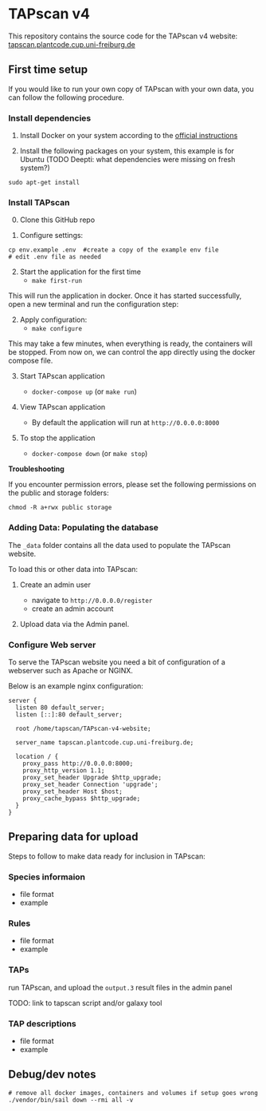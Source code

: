# TAPscan v4

This repository contains the source code for the TAPscan v4 website: [tapscan.plantcode.cup.uni-freiburg.de](http://tapscan.plantcode.cup.uni-freiburg.de)


## First time setup

If you would like to run your own copy of TAPscan with your own data, you can follow the following procedure.

### Install dependencies

1. Install Docker on your system according to the [official instructions](https://docs.docker.com/engine/install/)

2. Install the following packages on your system, this example is for Ubuntu (TODO Deepti: what dependencies were missing on fresh system?)

```
sudo apt-get install
```

### Install TAPscan

0. Clone this GitHub repo

1. Configure settings:

```
cp env.example .env  #create a copy of the example env file
# edit .env file as needed
```

2. Start the application for the first time
   -  `make first-run`

This will run the application in docker. Once it has started successfully, open a new terminal and run the configuration step:

2. Apply configuration:
   - `make configure`

This may take a few minutes, when everything is ready, the containers will be stopped. From now on, we can control the app directly using the docker compose file.

3. Start TAPscan application
   - `docker-compose up` (or `make run`)

4. View  TAPscan application
   - By default the application will run at `http://0.0.0.0:8000`

5. To stop the application
   - `docker-compose down` (or `make stop`)

**Troubleshooting**

If you encounter permission errors, please set the following permissions on the public and storage folders:

```
chmod -R a+rwx public storage
```



### Adding Data: Populating the database

The `_data` folder contains all the data used to populate the TAPscan website.

To load this or other data into TAPscan:

1. Create an admin user
   - navigate to `http://0.0.0.0/register`
   - create an admin account

2. Upload data via the Admin panel.


### Configure Web server

To serve the TAPscan website you need a bit of configuration of a webserver such as Apache or NGINX.

Below is an example nginx configuration:

```
server {
  listen 80 default_server;
  listen [::]:80 default_server;

  root /home/tapscan/TAPscan-v4-website;

  server_name tapscan.plantcode.cup.uni-freiburg.de;

  location / {
    proxy_pass http://0.0.0.0:8000;
    proxy_http_version 1.1;
    proxy_set_header Upgrade $http_upgrade;
    proxy_set_header Connection 'upgrade';
    proxy_set_header Host $host;
    proxy_cache_bypass $http_upgrade;
  }
}
```

## Preparing data for upload

Steps to follow to make data ready for inclusion in TAPscan:

### Species informaion
- file format
- example

### Rules
- file format
- example

### TAPs


run TAPscan, and upload the `output.3` result files in the admin panel

TODO: link to tapscan script and/or galaxy tool

### TAP descriptions
- file format
- example



## Debug/dev notes

```
# remove all docker images, containers and volumes if setup goes wrong
./vendor/bin/sail down --rmi all -v
```




